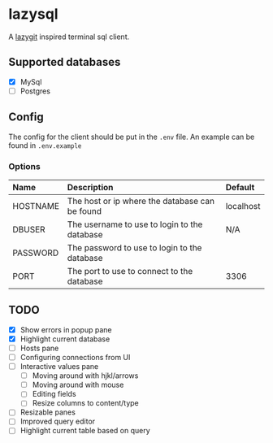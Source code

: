 # lazysql

A [lazygit](https://github.com/jesseduffield/lazygit) inspired terminal sql client.

## Supported databases

- [x] MySql
- [ ] Postgres

## Config

The config for the client should be put in the `.env` file.
An example can be found in `.env.example`

### Options

| Name | Description | Default |
| :--- | :---------- | :------ |
| HOSTNAME | The host or ip where the database can be found | localhost |
| DBUSER | The username to use to login to the database | N/A |
| PASSWORD | The password to use to login to the database |  |
| PORT | The port to use to connect to the database | 3306 |

## TODO

- [x] Show errors in popup pane
- [x] Highlight current database
- [ ] Hosts pane
- [ ] Configuring connections from UI
- [ ] Interactive values pane
    - [ ] Moving around with hjkl/arrows
    - [ ] Moving around with mouse
    - [ ] Editing fields
    - [ ] Resize columns to content/type
- [ ] Resizable panes
- [ ] Improved query editor
- [ ] Highlight current table based on query
